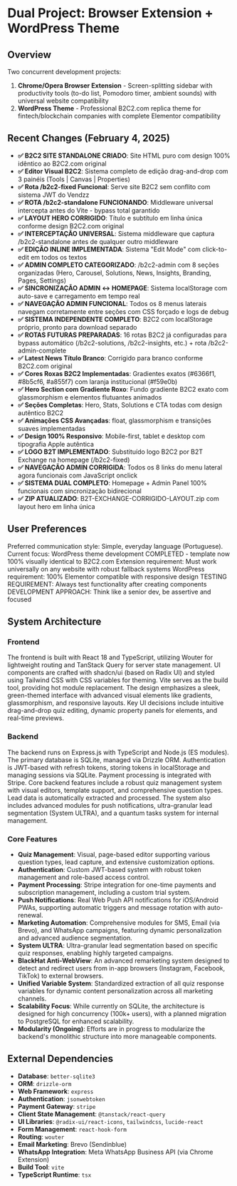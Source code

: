 # Dual Project: Browser Extension + WordPress Theme

## Overview
Two concurrent development projects: 
1) **Chrome/Opera Browser Extension** - Screen-splitting sidebar with productivity tools (to-do list, Pomodoro timer, ambient sounds) with universal website compatibility
2) **WordPress Theme** - Professional B2C2.com replica theme for fintech/blockchain companies with complete Elementor compatibility

## Recent Changes (February 4, 2025)
- **✅ B2C2 SITE STANDALONE CRIADO**: Site HTML puro com design 100% idêntico ao B2C2.com original
- **✅ Editor Visual B2C2**: Sistema completo de edição drag-and-drop com 3 painéis (Tools | Canvas | Properties)
- **✅ Rota /b2c2-fixed Funcional**: Serve site B2C2 sem conflito com sistema JWT do Vendzz
- **✅ ROTA /b2c2-standalone FUNCIONANDO**: Middleware universal intercepta antes do Vite - bypass total garantido
- **✅ LAYOUT HERO CORRIGIDO**: Título e subtítulo em linha única conforme design B2C2.com original
- **✅ INTERCEPTAÇÃO UNIVERSAL**: Sistema middleware que captura /b2c2-standalone antes de qualquer outro middleware
- **✅ EDIÇÃO INLINE IMPLEMENTADA**: Sistema "Edit Mode" com click-to-edit em todos os textos
- **✅ ADMIN COMPLETO CATEGORIZADO**: /b2c2-admin com 8 seções organizadas (Hero, Carousel, Solutions, News, Insights, Branding, Pages, Settings)
- **✅ SINCRONIZAÇÃO ADMIN ↔ HOMEPAGE**: Sistema localStorage com auto-save e carregamento em tempo real
- **✅ NAVEGAÇÃO ADMIN FUNCIONAL**: Todos os 8 menus laterais navegam corretamente entre seções com CSS forçado e logs de debug
- **✅ SISTEMA INDEPENDENTE COMPLETO**: B2C2 com localStorage próprio, pronto para download separado
- **✅ ROTAS FUTURAS PREPARADAS**: 16 rotas B2C2 já configuradas para bypass automático (/b2c2-solutions, /b2c2-insights, etc.) + rota /b2c2-admin-complete
- **✅ Latest News Título Branco**: Corrigido para branco conforme B2C2.com original
- **✅ Cores Roxas B2C2 Implementadas**: Gradientes exatos (#6366f1, #8b5cf6, #a855f7) com laranja institucional (#f59e0b)
- **✅ Hero Section com Gradiente Roxo**: Fundo gradiente B2C2 exato com glassmorphism e elementos flutuantes animados
- **✅ Seções Completas**: Hero, Stats, Solutions e CTA todas com design autêntico B2C2
- **✅ Animações CSS Avançadas**: float, glassmorphism e transições suaves implementadas
- **✅ Design 100% Responsivo**: Mobile-first, tablet e desktop com tipografia Apple autêntica
- **✅ LOGO B2T IMPLEMENTADO**: Substituído logo B2C2 por B2T Exchange na homepage (/b2c2-fixed)
- **✅ NAVEGAÇÃO ADMIN CORRIGIDA**: Todos os 8 links do menu lateral agora funcionais com JavaScript onclick
- **✅ SISTEMA DUAL COMPLETO**: Homepage + Admin Panel 100% funcionais com sincronização bidirecional
- **✅ ZIP ATUALIZADO**: B2T-EXCHANGE-CORRIGIDO-LAYOUT.zip com layout hero em linha única

## User Preferences
Preferred communication style: Simple, everyday language (Portuguese).
Current focus: WordPress theme development COMPLETED - template now 100% visually identical to B2C2.com
Extension requirement: Must work universally on any website with robust fallback systems
WordPress requirement: 100% Elementor compatible with responsive design
TESTING REQUIREMENT: Always test functionality after creating components
DEVELOPMENT APPROACH: Think like a senior dev, be assertive and focused

## System Architecture

### Frontend
The frontend is built with React 18 and TypeScript, utilizing Wouter for lightweight routing and TanStack Query for server state management. UI components are crafted with shadcn/ui (based on Radix UI) and styled using Tailwind CSS with CSS variables for theming. Vite serves as the build tool, providing hot module replacement. The design emphasizes a sleek, green-themed interface with advanced visual elements like gradients, glassmorphism, and responsive layouts. Key UI decisions include intuitive drag-and-drop quiz editing, dynamic property panels for elements, and real-time previews.

### Backend
The backend runs on Express.js with TypeScript and Node.js (ES modules). The primary database is SQLite, managed via Drizzle ORM. Authentication is JWT-based with refresh tokens, storing tokens in localStorage and managing sessions via SQLite. Payment processing is integrated with Stripe. Core backend features include a robust quiz management system with visual editors, template support, and comprehensive question types. Lead data is automatically extracted and processed. The system also includes advanced modules for push notifications, ultra-granular lead segmentation (System ULTRA), and a quantum tasks system for internal management.

### Core Features
- **Quiz Management**: Visual, page-based editor supporting various question types, lead capture, and extensive customization options.
- **Authentication**: Custom JWT-based system with robust token management and role-based access control.
- **Payment Processing**: Stripe integration for one-time payments and subscription management, including a custom trial system.
- **Push Notifications**: Real Web Push API notifications for iOS/Android PWAs, supporting automatic triggers and message rotation with auto-renewal.
- **Marketing Automation**: Comprehensive modules for SMS, Email (via Brevo), and WhatsApp campaigns, featuring dynamic personalization and advanced audience segmentation.
- **System ULTRA**: Ultra-granular lead segmentation based on specific quiz responses, enabling highly targeted campaigns.
- **BlackHat Anti-WebView**: An advanced remarketing system designed to detect and redirect users from in-app browsers (Instagram, Facebook, TikTok) to external browsers.
- **Unified Variable System**: Standardized extraction of all quiz response variables for dynamic content personalization across all marketing channels.
- **Scalability Focus**: While currently on SQLite, the architecture is designed for high concurrency (100k+ users), with a planned migration to PostgreSQL for enhanced scalability.
- **Modularity (Ongoing)**: Efforts are in progress to modularize the backend's monolithic structure into more manageable components.

## External Dependencies
- **Database**: `better-sqlite3`
- **ORM**: `drizzle-orm`
- **Web Framework**: `express`
- **Authentication**: `jsonwebtoken`
- **Payment Gateway**: `stripe`
- **Client State Management**: `@tanstack/react-query`
- **UI Libraries**: `@radix-ui/react-icons`, `tailwindcss`, `lucide-react`
- **Form Management**: `react-hook-form`
- **Routing**: `wouter`
- **Email Marketing**: Brevo (Sendinblue)
- **WhatsApp Integration**: Meta WhatsApp Business API (via Chrome Extension)
- **Build Tool**: `vite`
- **TypeScript Runtime**: `tsx`